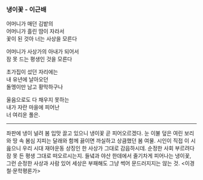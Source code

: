 

### 냉이꽃 - 이근배

어머니가 매던 김밭의  
어머니가 흘린 땀이 자라서  
꽃이 된 것아 너는 사상을 모른다  
  
어머니가 사상가의 아내가 되어서  
잠 못 드는 평생인 것을 모른다  
  
초가집이 섰던 자리에는  
내 유년에 날아오던  
돌멩이만 남고 황막하구나  
  
울음으로도 다 채우지 못하는  
내가 자란 마을에 피어난  
너 여리운 풀은.


------

좌판에 냉이 널려 봄 입맛 끌고 있으니 냉이꽃 곧 피어오르겠다. 눈 이불 덮은 여린 보리와 땅 속 봄심 지피는 달래와 함께 끓이면 까실하고 상큼했던 봄 여물. 시인이 직접 이 시 읊으니 우리 시대 재야운동 상징인 한 사상가 그대로 감읍하시데. 순정한 사회 부르려다 잠 못 든 평생 그대로 떠오르시는지. 들녘과 야산 한데에서 줄기차게 피어나는 냉이꽃, 그런 순정한 사상과 사람 있어 세상은 부패해도 그냥 썩어 문드러지지는 않는 것. <이경철·문학평론가>
<!--stackedit_data:
eyJoaXN0b3J5IjpbLTE5NTc1MTQzMjddfQ==
-->
